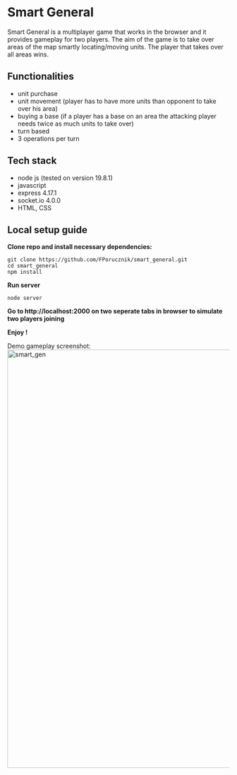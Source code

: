 # Smart General

Smart General is a multiplayer game that works in the browser and it provides gameplay for two players. The aim of the game is to take over areas of the map smartly locating/moving units. The player that takes over all areas wins.

## Functionalities
- unit purchase
- unit movement (player has to have more units than opponent to take over his area)
- buying a base (if a player has a base on an area the attacking player needs twice as much units to take over)
- turn based
- 3 operations per turn

## Tech stack
- node js (tested on version 19.8.1)
- javascript
- express 4.17.1
- socket.io 4.0.0
- HTML, CSS

## Local setup guide

**Clone repo and install necessary dependencies:**
```
git clone https://github.com/FPorucznik/smart_general.git
cd smart_general
npm install
```
**Run server**
```
node server
```
**Go to http://localhost:2000 on two seperate tabs in browser to simulate two players joining**

**Enjoy !**

Demo gameplay screenshot:
<img width="948" alt="smart_gen" src="https://github.com/FPorucznik/smart_general/assets/56200864/c99956a6-6c1d-479d-80b9-249fcc287e2d">

